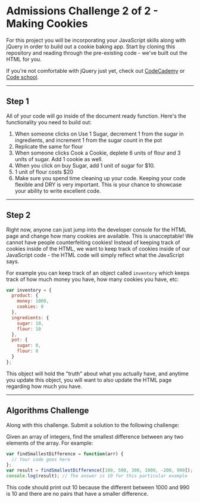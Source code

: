 # Admissions Challenge 2 of 2 - Making Cookies

For this project you will be incorporating your JavaScript skills along with jQuery in order to build out a cookie baking app. Start by cloning this repository and reading through the pre-existing code - we've built out the HTML for you.

If you're not comfortable with jQuery just yet, check out [CodeCademy](http://www.codecademy.com/tracks/jquery) or [Code school](https://www.codeschool.com/courses/try-jquery).

---

## Step 1

All of your code will go inside of the document ready function. Here's the functionality you need to build out:

1. When someone clicks on Use 1 Sugar, decrement 1 from the sugar in ingredients, and increment 1 from the sugar count in the pot
2. Replicate the same for flour
3. When someone clicks Cook a Cookie, deplete 6 units of flour and 3 units of sugar. Add 1 cookie as well.
4. When you click on buy Sugar, add 1 unit of sugar for $10.
5. 1 unit of flour costs $20
6. Make sure you spend time cleaning up your code. Keeping your code flexible and DRY is very important. This is your chance to showcase your ability to write excellent code.

---

## Step 2

Right now, anyone can just jump into the developer console for the HTML page and change how many cookies are available. This is unacceptable! We cannot have people counterfeiting cookies! Instead of keeping track of cookies inside of the HTML, we want to keep track of cookies inside of our JavaScript code - the HTML code will simply reflect what the JavaScript says.

For example you can keep track of an object called `inventory` which keeps track of how much money you have, how many cookies you have, etc:

```javascript
var inventory = {
  product: {
    money: 1000,
    cookies: 0
  },
  ingredients: {
    sugar: 10,
    flour: 10
  },
  pot: {
    sugar: 0,
    flour: 0
  }
};
```

This object will hold the "truth" about what you actually have, and anytime you update this object, you will want to also update the HTML page regarding how much you have.

---

## Algorithms Challenge

Along with this challenge. Submit a solution to the following challenge:

Given an array of integers, find the smallest difference between any two elements of the array. For example:

```javascript
var findSmallestDifference = function(arr) {
  // Your code goes here
};
var result = findSmallestDifference([100, 500, 300, 1000, -200, 990]);
console.log(result); // The answer is 10 for this particular example
```

This code should print out 10 because the different between 1000 and 990 is 10 and there are no pairs that have a smaller difference.
